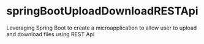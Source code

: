 # springBootUploadDownloadRESTApi
Leveraging Spring Boot to create a microapplication to allow user to upload and download files using REST Api
